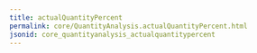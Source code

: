 ```yaml
---
title: actualQuantityPercent
permalink: core/QuantityAnalysis.actualQuantityPercent.html
jsonid: core_quantityanalysis_actualquantitypercent
---
```

